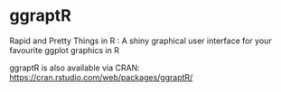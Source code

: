 # ggraptR
Rapid and Pretty Things in R : A shiny graphical user interface for your favourite ggplot graphics in R

ggraptR is also available via CRAN: https://cran.rstudio.com/web/packages/ggraptR/
